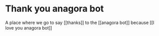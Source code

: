 # Thank you anagora bot

A place where we go to say [[thanks]] to the [[anagora bot]] because [[I love you anagora bot]]
